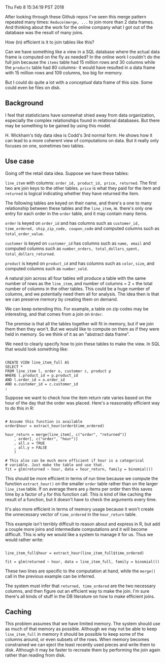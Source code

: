 Thu Feb  8 15:34:19 PST 2018

After looking through these Github repos I've seen this merge pattern
repeated many times: `Reduce(merge, ...` to join more than 2 data frames.
And thinking about the work for the online company what I got out of the
database was the result of many joins. 

How (in) efficient is it to join tables like this?

Can we have something like a view in a SQL database where the actual data
frame is computed on the fly as needed? In the online work I couldn't do
the full join because the `items` table had 15 million rows and 30 columns
while the `products` table had 80 columns- it would have resulted in a data
frame with 15 million rows and 109 columns, too big for memory.

But I could do quite a lot with a _conceptual_ data frame of this size.
Some could even be files on disk.


## Background

I feel that statisticians have somewhat shied away from data
organization, especially the complex relationships found in relational
databases. But there may be something to be gained by using this model.

H. Wickham's tidy data idea is Codd's 3rd normal form. He shows how it
can lead to a more coherent view of computations on data. But it really
only focuses on one, sometimes two tables.

## Use case

Going off the retail data idea. Suppose we have these tables:

`line_item` with columns: `order_id, product_id, price, returned`. The
first two are join keys to the other tables. `price` is what they paid
for the item and `returned` is logical indicating whether they have
returned the item.

The following tables are keyed on their name, and there's a one to many
relationship between these tables and the `line_item`, ie. there's only
one entry for each order in the `order` table, and it may contain
many items.

`order` is keyed on `order_id` and has columns such as `customer_id,
time_ordered, ship_zip_code, coupon_code` and computed columns such as
`total_order_value`.

`customer` is keyed on `customer_id` has columns such as `name, email` and
computed columns such as `number_orders, total_dollars_spent,
total_dollars_returned`.

`product` is keyed on `product_id` and has columns such as `color`, `size`,
and computed columns such as `number_sold`.

A natural join across all four tables will produce a table with the same
number of rows as the `line_item`, and number of columns = 2 + the total
number of columns in the other tables. This could be a huge number of
columns, and we potentially need them all for analysis. The idea then is
that we can preserve memory by creating them on demand.

We can keep extending this. For example, a table on zip codes may be
interesting, and that comes from a join on `Order`.

The premise is that all the tables together will fit in memory, but if we
join them then they won't. But we would like to compute on them as if they
were held in memory. So we think of it as an "abstract data frame".

We need to clearly specify how to join these tables to make the view. In
SQL that would look something like:

```

CREATE VIEW line_item_full AS
SELECT * 
FROM line_item l, order o, customer c, product p
WHERE l.product_id = p.product_id
AND l.order_id = o.order_id
AND o.customer_id = c.customer_id
;

```

Suppose we want to check how the item return rate varies based on the hour of
the day that the order was placed. Here's a reasonably efficient way to do
this in R:

```{R}

# Assume this function is available
order$hour = extract_hour(order$time_ordered)

hour_return = merge(line_item[, c("order", "returned")]
    , order[, c("order", "hour")]
    , all.x = TRUE
    , all.y = FALSE
    )

# This also can be much more efficient if hour is a categorical
# variable. Just make the table and use that.
fit = glm(returned ~ hour, data = hour_return, family = binomial())

```

This should be more efficient in terms of run time because we compute the function
`extract_hour()` on the smaller `order` table rather than on the larger
`line_item` table. If on average there are `p` items per order then this
saves time by a factor of `p` for this function call. This is kind of like
caching the result of a function, but it doesn't have to check the
arguments every time.

It's also more efficient in terms of memory usage because it won't create
the unnecessary vector of `time_ordered` in the `hour_return` table.

This example isn't terribly difficult to reason about and express in R, but
add a couple more joins and intermediate computations and it will become
difficult. This is why we would like a system to manage it for us.
Thus we would rather write:

```{R}

line_item_full$hour = extract_hour(line_item_full$time_ordered) 

fit = glm(returned ~ hour, data = line_item_full, family = binomial())

```

These two lines are specific to the computation at hand, while the
`merge()` call in the previous example can be inferred.

The system must infer that `returned, time_ordered` are the two necessary columns,
and then figure out an efficient way to make the join. I'm sure there's all
kinds of stuff in the DB literature on how to make efficient joins.

## Caching

This problem assumes that we have limited memory. The system should use as
much of that memory as possible. Although we may not be able to keep
`line_item_full` in memory it should be possible to keep some of the
columns around, or even subsets of the rows. When memory becomes
constrained we can eject the least recently used pieces and write them to
disk. Although it may be faster to recreate them by performing the join
again rather than reading from disk.
